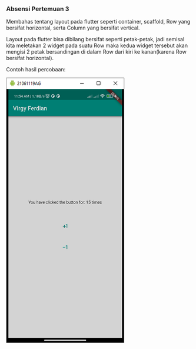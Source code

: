 ### Absensi Pertemuan 3

Membahas tentang layout pada flutter seperti container, scaffold, Row yang bersifat horizontal, serta Column yang bersifat vertical.  

Layout pada flutter bisa dibilang bersifat seperti petak-petak, jadi semisal kita meletakan 2 widget pada suatu Row maka kedua widget tersebut akan mengisi 2 petak bersandingan di dalam Row dari kiri ke kanan(karena Row bersifat horizontal).  

Contoh hasil percobaan:  

![screenshot](presensi-virgy3.png)